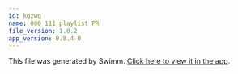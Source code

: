 ```yaml
---
id: kgzwq
name: 000 111 playlist PR
file_version: 1.0.2
app_version: 0.8.4-0
---
```


This file was generated by Swimm. [Click here to view it in the app](http://localhost:5001/repos/U0sVB7lC9at5XPOW1TBW/docs/kgzwq).